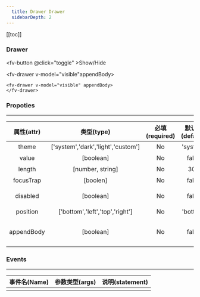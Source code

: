 ```yaml
---
  title: Drawer Drawer
  sidebarDepth: 2
---
```

  
[[toc]]

<script>
  export default {
    data(){
      return {
        visible:false,
        theme:0
      }
    },
    methods:{
      toggle(){
        this.visible=!this.visible;
      }
    }, 
    computed:{
      divStyle(){
        if (this.$theme=='light'){
          return {
            backgroundColor:'#fff',
            padding:'20px',
            color:'#000',
          }
        }else{
          return {
            backgroundColor:'#000',
            padding:'20px',
            color:'#fff',
          }
        }
      },
    }
  }
</script>

### Drawer



<ClientOnly>


<fv-button @click="toggle" >Show/Hide</fv-button>

<fv-drawer v-model="visible"appendBody>
</fv-drawer>

``` vue
<fv-drawer v-model="visible" appendBody>
</fv-drawer>
```


</ClientOnly>


### Propoties
---
| 属性(attr) |             类型(type)             | 必填(required) | 默认值(default) |      说明(statement)      |
| :--------: | :--------------------------------: | :------------: | :-------------: | :-----------------------: |
|   theme    | ['system','dark','light','custom'] |       No       |    'system'     |          主题色           |
|   value    |             [boolean]              |       No       |      false      |         是否可视          |
|   length   |          [number, string]          |       No       |       300       |         抽屉长度          |
| focusTrap  |              [boolen]              |       No       |      false      |         是否聚焦          |
|  disabled  |             [boolean]              |       No       |      false      |      是否禁用选项框       |
|  position  |  ['bottom','left','top','right']   |       No       |    'bottom'     |           位置            |
| appendBody |             [boolean]              |       No       |      false      | 是否添加到body（IOS兼容） |

### Events
---
| 事件名(Name) | 参数类型(args) | 说明(statement) |
| :----------: | :------------: | :-------------: |
|              |                |                 |
  

